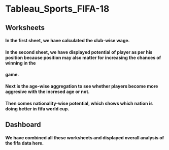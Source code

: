 # Tableau_Sports_FIFA-18

 ## Worksheets
 #### In the first sheet, we have calculated the club-wise wage.
 #### In the second sheet, we have displayed potential of player as per his position because position may also matter for increasing the chances of winning in the 
 #### game.
 #### Next is the age-wise aggregation to see whether players become more aggresive with the incresed age or not.
 #### Then comes nationality-wise potential, which shows which nation is doing better in fifa world cup.

## Dashboard
 #### We have combined all these worksheets and displayed overall analysis of the fifa data here.
